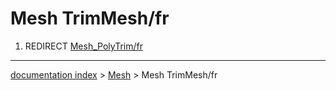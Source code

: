 # Mesh TrimMesh/fr
1.  REDIRECT [Mesh\_PolyTrim/fr](Mesh_PolyTrim/fr.md)

---
[documentation index](../README.md) > [Mesh](Mesh_Workbench.md) > Mesh TrimMesh/fr
